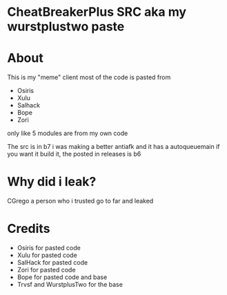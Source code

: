 # CheatBreakerPlus SRC aka my wurstplustwo paste
# About
This is my "meme" client 
most of the code is pasted from 
- Osiris
- Xulu
- Salhack
- Bope
- Zori

only like 5 modules are from my own code 

The src is in b7 i was making a better antiafk and it has a autoqueuemain if you want it build it, the posted in releases is b6


# Why did i leak?

CGrego a person who i trusted go to far and leaked 

# Credits

- Osiris for pasted code
- Xulu for pasted code
- SalHack for pasted code
- Zori for pasted code
- Bope for pasted code and base
- Trvsf and WurstplusTwo for the base

 
